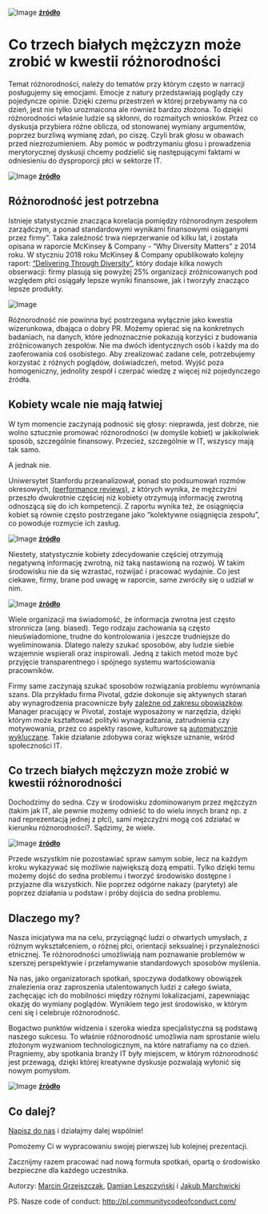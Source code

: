 
![Image](img/black-and-white_people_three.jpg)
__[źródło](http://www.tokkoro.com/3000087-black-and-white_people_three.html)__

# Co trzech białych mężczyzn może zrobić w kwestii różnorodności

Temat różnorodności, należy do tematów przy którym często w narracji posługujemy się emocjami. Emocje z natury przedstawiają poglądy czy pojedyncze opinie. Dzięki czemu przestrzeń w której przebywamy na co dzień, jest nie tylko urozmaicona ale również bardzo złożona. To dzięki różnorodności właśnie ludzie są skłonni, do rozmaitych wniosków. Przez co dyskusja przybiera różne oblicza, od stonowanej wymiany argumentów, poprzez burzliwą wymianę zdań, po ciszę. Czyli brak głosu w obawach przed niezrozumieniem. Aby pomóc w podtrzymaniu głosu i prowadzenia merytorycznej dyskusji chcemy podzielić się następującymi faktami w odniesieniu do dysproporcji płci w sektorze IT.

![Image](img/group-hand-fist-bump.jpeg)
__[źródło](https://www.pexels.com/photo/group-hand-fist-bump-1068523/)__

## Różnorodność jest potrzebna

Istnieje statystycznie znacząca korelacja pomiędzy różnorodnym zespołem zarządczym, a ponad standardowymi wynikami finansowymi osiąganymi przez firmy”. Taka zależność trwa nieprzerwanie od kilku lat, i została opisana w raporcie McKinsey & Company - “Why Diversity Matters” z 2014 roku. W styczniu 2018 roku McKinsey & Company opublikowało kolejny raport: [“Delivering Through Diversity”][1], który dodaje kilka nowych obserwacji: firmy plasują się powyżej 25% organizacji zróżnicowanych pod względem płci osiągały lepsze wyniki finansowe, jak i tworzyły znacząco lepsze produkty.  

![Image](img/why-diversity-matters.png)

Różnorodność nie powinna być postrzegana wyłącznie jako kwestia wizerunkowa, dbająca o dobry PR. Możemy opierać się na konkretnych badaniach, na danych, które jednoznacznie pokazują korzyści z budowania zróżnicowanych zespołów. Nie ma dwóch identycznych osób i każdy ma do zaoferowania  coś osobistego. Aby zrealizować zadane cele, potrzebujemy korzystać z różnych poglądów, doświadczeń, metod. Wyjść poza homogeniczny, jednolity zespół i czerpać wiedzę z więcej niż pojedynczego źródła.

## Kobiety wcale nie mają łatwiej

W tym momencie zaczynają podnosić się głosy: nieprawda, jest dobrze, nie wolno sztucznie promować różnorodności (w domyśle kobiet) w jakikolwiek sposób, szczególnie finansowy. Przecież, szczególnie w IT, wszyscy mają tak samo.

A jednak nie.

Uniwersytet Stanfordu przeanalizował, ponad sto podsumowań rozmów okresowych, [(performance reviews)][2], z których wynika, że mężczyźni przeszło dwukrotnie częściej niż kobiety otrzymują informację zwrotną odnoszącą się do ich kompetencji. Z raportu wynika też, że osiągnięcia kobiet są równie często postrzegane jako “kolektywne osiągnięcia zespołu”, co powoduje rozmycie ich zasług.

![Image](img/caution-danger-information-safety.jpeg)
__[źródło](https://www.pexels.com/photo/caution-danger-information-safety-258063/)__

Niestety, statystycznie kobiety zdecydowanie częściej otrzymują negatywną informację zwrotną, niż taką nastawioną na rozwój. W takim środowisku nie da się wzrastać, rozwijać i pracować wydajnie. Co jest ciekawe, firmy, brane pod uwagę w raporcie, same zwróciły się o udział w nim.  

![Image](img/business-dirty-door-security.jpeg)
__[źródło](https://www.pexels.com/photo/business-dirty-door-security-241028/)__

Wiele organizacji ma świadomość, że informacja zwrotna jest często stronnicza (ang. biased). Tego rodzaju zachowania są często nieuświadomione, trudne do kontrolowania i jeszcze trudniejsze do wyeliminowania. Dlatego należy szukać sposobów, aby ludzie siebie wzajemnie wspierali oraz inspirowali. Jedną z takich metod może być przyjęcie transparentnego i spójnego systemu wartościowania pracowników.

Firmy same zaczynają szukać sposobów rozwiązania problemu wyrównania szans. Dla przykładu firma Pivotal, gdzie dokonuje się aktywnych starań aby wynagrodzenia pracownicze były [zależne od zakresu obowiązków][3]. Manager pracujący w Pivotal, zostaje wyposażony w narzędzia, dzięki którym może kształtować polityki wynagradzania, zatrudnienia czy motywowania, przez co aspekty rasowe, kulturowe są [automatycznie wykluczane][3]. Takie działanie zdobywa coraz większe uznanie, wśród społeczności IT.

## Co trzech białych mężczyzn może zrobić w kwestii różnorodności

Dochodzimy do sedna. Czy w środowisku zdominowanym przez mężczyzn (takim jak IT, ale pewnie możemy odnieść to do wielu innych branż np. z nad reprezentacją jednej z płci), sami mężczyźni mogą coś zdziałać w kierunku różnorodności?. Sądzimy, że wiele.

![Image](img/black-and-white-dark-decoration-faces.jpeg)
__[źródło](https://www.pexels.com/photo/black-and-white-dark-decoration-faces-134402/)__

Przede wszystkim nie pozostawiać spraw samym sobie, lecz na każdym kroku wykazywać się możliwie największą dozą empatii. Tylko dzięki temu możemy dojść do sedna problemu i tworzyć środowisko dostępne i przyjazne dla wszystkich. Nie poprzez odgórne nakazy (parytety) ale poprzez działania u podstaw i próby dojścia do sedna problemu.

## Dlaczego my?

Nasza inicjatywa ma na celu, przyciągnąć ludzi o otwartych umysłach, z różnym wykształceniem, o różnej płci, orientacji seksualnej i przynależności etnicznej. Te różnorodności umożliwiają nam poznawanie problemów w szerszej perspektywie i przełamywanie standardowych sposobów myślenia.

Na nas, jako organizatorach spotkań, spoczywa dodatkowy obowiązek znalezienia oraz zaproszenia utalentowanych ludzi z całego świata, zachęcając ich do mobilności między różnymi lokalizacjami, zapewniając okazję do wymiany poglądów. Wynikiem tego jest środowisko, w którym ceni się i celebruje różnorodność.

Bogactwo punktów widzenia i szeroka wiedza specjalistyczna są podstawą naszego sukcesu. To właśnie różnorodność umożliwia nam sprostanie wielu złożonym wyzwaniom technologicznym, na które natrafiamy na co dzień. Pragniemy, aby spotkania branży IT były miejscem, w którym różnorodność jest przewagą, dzięki której kreatywne dyskusje pozwalają wyłonić się nowym pomysłom.

![Image](img/light-bulb-against-white-background.jpeg)
__[źródło](https://www.pexels.com/photo/light-bulb-against-white-background-247753/)__

## Co dalej?

[Napisz do nas](mailto:hi@fajny-projekt.pl) i działajmy dalej wspólnie!

Pomożemy Ci w wypracowaniu swojej pierwszej lub kolejnej prezentacji.

Zacznijmy razem pracować nad nową formuła spotkań, opartą o środowisko bezpieczne dla każdego uczestnika.

Autorzy:
[Marcin Grzejszczak](https://www.linkedin.com/in/marcin-grzejszczak-15565119/), [Damian Leszczyński](https://www.linkedin.com/in/dleszczynski/) i [Jakub Marchwicki](https://www.linkedin.com/in/kubamarchwicki/)

PS. Nasze code of conduct: http://pl.communitycodeofconduct.com/

[1]: https://www.mckinsey.com/~/media/mckinsey/business%20functions/organization/our%20insights/delivering%20through%20diversity/delivering-through-diversity_full-report.ashx
[2]: http://www.businessinsider.com/gendered-language-in-performance-reviews-2015-10?IR=T
[3]: https://content.pivotal.io/blog/pay-transparency-and-pay-equity-new-measures-and-progress

